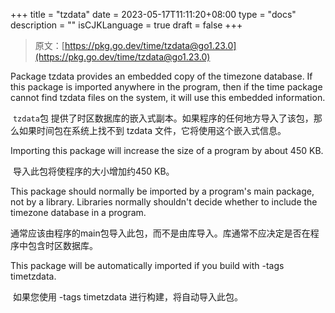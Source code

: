 +++
title = "tzdata"
date = 2023-05-17T11:11:20+08:00
type = "docs"
description = ""
isCJKLanguage = true
draft = false
+++
> 原文：[https://pkg.go.dev/time/tzdata@go1.23.0](https://pkg.go.dev/time/tzdata@go1.23.0)

Package tzdata provides an embedded copy of the timezone database. If this package is imported anywhere in the program, then if the time package cannot find tzdata files on the system, it will use this embedded information.

​	`tzdata`包 提供了时区数据库的嵌入式副本。如果程序的任何地方导入了该包，那么如果时间包在系统上找不到 tzdata 文件，它将使用这个嵌入式信息。

Importing this package will increase the size of a program by about 450 KB.

​	导入此包将使程序的大小增加约450 KB。

This package should normally be imported by a program's main package, not by a library. Libraries normally shouldn't decide whether to include the timezone database in a program.

​	通常应该由程序的main包导入此包，而不是由库导入。库通常不应决定是否在程序中包含时区数据库。

This package will be automatically imported if you build with -tags timetzdata.

​	如果您使用 -tags timetzdata 进行构建，将自动导入此包。